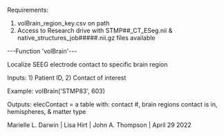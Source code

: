 Requirements: 
1) volBrain_region_key.csv on path
2) Access to Research drive with STMP##_CT_ESeg.nii & native_structures_job#####.nii.gz files available

---Function 'volBrain'---
 
Localize SEEG electrode contact to specific brain region

Inputs: 1) Patient ID, 2) Contact of interest

Example: volBrain('STMP83', 603)

Outputs: elecContact = a table with:
contact #, brain regions contact is in, hemispheres, & matter type


Marielle L. Darwin | Lisa Hirt | John A. Thompson | April 29 2022
